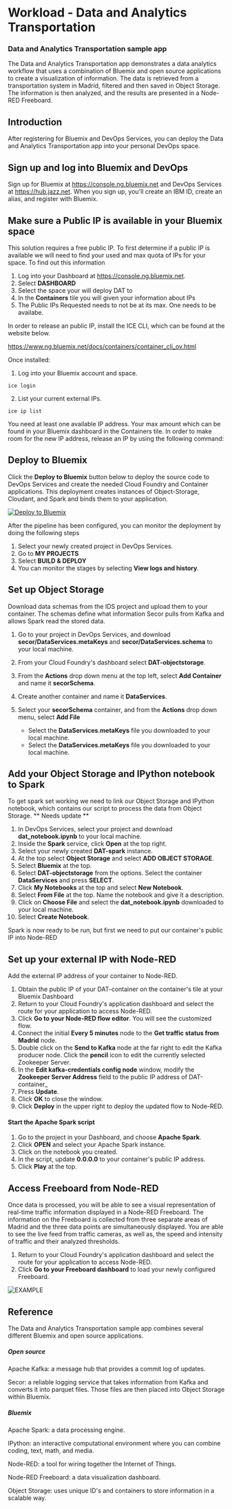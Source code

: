# Workload - Data and Analytics Transportation


### Data and Analytics Transportation sample app


The Data and Analytics Transportation app demonstrates
a data analytics workflow that uses a combination of Bluemix and open source applications to create a visualization of information.
The data is retrieved from a transportation system in Madrid, filtered and then saved in Object Storage. The information is then analyzed, and the results are presented in a Node-RED Freeboard.


## Introduction

After registering for Bluemix and DevOps Services, you can deploy the Data and Analytics Transportation app into your personal DevOps space.

## Sign up and log into Bluemix and DevOps

Sign up for Bluemix at https://console.ng.bluemix.net and DevOps Services at https://hub.jazz.net.
When you sign up, you'll create an IBM ID, create an alias, and register with Bluemix.


## Make sure a Public IP is available in your Bluemix space
 
This solution requires a free public IP. To first determine if a public IP is available we will need to find your used and max quota of IPs for your space.
To find out this information 

1. Log into your Dashboard at https://console.ng.bluemix.net.
2. Select **DASHBOARD**
3. Select the space your will deploy DAT to
4. In the **Containers** tile you will given your information about IPs
5. The Public IPs Requested needs to not be at its max. One needs to be availabe.

In order to release an public IP, install the ICE CLI, which can be found at the website below.


https://www.ng.bluemix.net/docs/containers/container_cli_ov.html

Once installed:

1. Log into your Bluemix account and space.
```
ice login
```
2. List your current external IPs.
```
ice ip list
```



You need at least one available IP address. Your max amount  which can be found in your Bluemix dashboard in the Containers tile.
In order to make room for the new IP address, release an IP by using the following command:


## Deploy to Bluemix

Click the **Deploy to Bluemix** button below to deploy the source code to DevOps Services and create the needed Cloud Foundry and Container applications. This deployment creates instances of Object-Storage, Cloudant, and Spark and binds them to your application.

 [![Deploy to Bluemix](https://bluemix.net/deploy/button.png)](https://bluemix.net/deploy?repository=https://hub.jazz.net/git/cfsworkload/data-analytics-transportation)

After the pipeline has been configured, you can monitor the deployment by doing the following steps 

1. Select your newly created project in DevOps Services. 
2. Go to **MY PROJECTS**
3. Select **BUILD & DEPLOY**
4. You can monitor the stages by selecting **View logs and history**.

## Set up Object Storage

Download data schemas from the IDS project and upload them to your container. The schemas define what information Secor pulls from Kafka and allows Spark read the stored data.

1. Go to your project in DevOps Services, and download **secor/DataServices.metaKeys** and **secor/DataServices.schema** to your local machine.
2. From your Cloud Foundry's dashboard select **DAT-objectstorage**.
3. From the **Actions** drop down menu at the top left, select **Add Container** and name it **secorSchema**.
4. Create another container and name it **DataServices**.
5. Select your **secorSchema** container, and from the **Actions** drop down menu, select **Add File**

	-  Select the **DataServices.metaKeys** file you downloaded to your local machine.
	-  Select the **DataServices.metaKeys** file you downloaded to your local machine.


## Add your Object Storage and IPython notebook to Spark

To get spark set working we need to link our Object Storage and IPython notebook, which contains our script to process the data from Object Storage. ** Needs update **

1. In DevOps Services, select your project and download **dat_notebook.ipynb** to your local machine.
2. Inside the **Spark** service, click **Open** at the top right.
3. Select your newly created **DAT-spark** instance.
4. At the top select **Object Storage** and select **ADD OBJECT STORAGE**.
5. Select **Bluemix** at the top.
6. Select **DAT-objectstorage** from the options. Select the container **DataServices** and press **SELECT**.
7. Click **My Notebooks** at the top and select **New Notebook**.
8. Select **From File** at the top. Name the notebook and give it a description.
9. Click on **Choose File** and select the **dat_notebook.ipynb** downloaded to your local machine.
10. Select **Create Notebook**.

Spark is now ready to be run, but first we need to put our container's public IP into Node-RED

## Set up your external IP with Node-RED

Add the external IP address of your container to Node-RED.

1. Obtain the public IP of your DAT-container on the container's tile at your Bluemix Dashboard
1. Return to your Cloud Foundry's application dashboard and select the route for your application to access Node-RED.
2. Click **Go to your Node-RED flow editor**. You will see the customized flow. 
3. Connect the initial **Every 5 minutes** node to the **Get traffic status from Madrid** node.
4. Double click on the **Send to Kafka** node at the far right to edit the Kafka producer node. Click the **pencil** icon to edit the currently selected Zookeeper Server.
5. In the **Edit kafka-credentials config node** window, modify the **Zookeeper Server Address** field to the public IP address of DAT-container_<number>
6. Press **Update**.
7. Click **OK** to close the window.
8. Click **Deploy** in the upper right to deploy the updated flow to Node-RED.


#### Start the Apache Spark script

1. Go to the project in your Dashboard, and choose **Apache Spark**.
2. Click **OPEN** and select your Apache Spark instance.
3. Click on the notebook you created.
4. In the script, update **0.0.0.0** to your container's public IP address.
5. Click **Play** at the top.


## Access Freeboard from Node-RED

Once data is processed, you will be able to see a visual representation of real-time traffic information displayed in a Node-RED Freeboard. The information on the Freeboard is collected from three separate areas of Madrid and the three data points are simultaneously displayed. You are able to see the live feed from traffic cameras, as well as, the speed and intensity of traffic and their analyzed thresholds.

1. Return to your Cloud Foundry's application dashboard and select the route for your application to access Node-RED.
2. Click **Go to your Freeboard dashboard** to load your newly configured Freeboard.

  ![EXAMPLE](images/loaded_freeboard.png)

## Reference

The Data and Analytics Transportation sample app combines several different Bluemix and open source applications.

##### Open source

Apache Kafka: a message hub that provides a commit log of updates.

Secor: a reliable logging service that takes information from Kafka and converts it into parquet files. Those files are then placed into Object Storage within Bluemix.

##### Bluemix

Apache Spark: a data processing engine.

IPython: an interactive computational environment where you can combine coding, text, math, and media.

Node-RED: a tool for wiring together the Internet of Things.

Node-RED Freeboard: a data visualization dashboard.

Object Storage: uses unique ID's and containers to store information in a scalable way.
